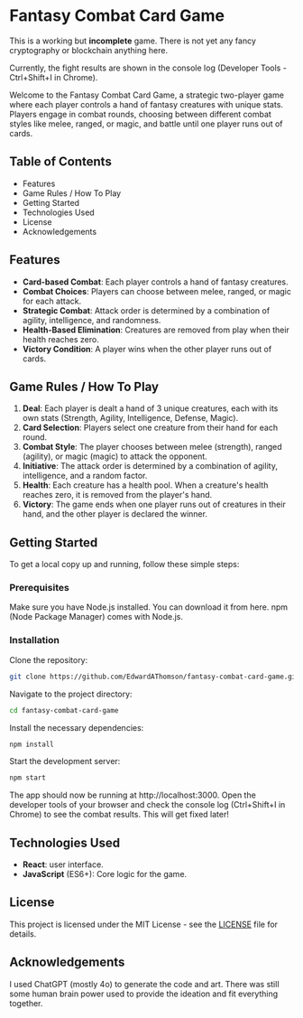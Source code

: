 # Fantasy Combat Card Game

This is a working but **incomplete** game. There is not yet any fancy cryptography or blockchain anything here.

Currently, the fight results are shown in the console log (Developer Tools - Ctrl+Shift+I in Chrome).

Welcome to the Fantasy Combat Card Game, a strategic two-player game where each player controls a hand of fantasy creatures with unique stats. Players engage in combat rounds, choosing between different combat styles like melee, ranged, or magic, and battle until one player runs out of cards.

## Table of Contents
* Features
* Game Rules / How To Play
* Getting Started
* Technologies Used
* License
* Acknowledgements

## Features
* **Card-based Combat**: Each player controls a hand of fantasy creatures.
* **Combat Choices**: Players can choose between melee, ranged, or magic for each attack.
* **Strategic Combat**: Attack order is determined by a combination of agility, intelligence, and randomness.
* **Health-Based Elimination**: Creatures are removed from play when their health reaches zero.
* **Victory Condition**: A player wins when the other player runs out of cards.

## Game Rules / How To Play
1. **Deal**: Each player is dealt a hand of 3 unique creatures, each with its own stats (Strength, Agility, Intelligence, Defense, Magic).
1. **Card Selection**: Players select one creature from their hand for each round.
1. **Combat Style**: The player chooses between melee (strength), ranged (agility), or magic (magic) to attack the opponent.
1. **Initiative**: The attack order is determined by a combination of agility, intelligence, and a random factor.
1. **Health**: Each creature has a health pool. When a creature's health reaches zero, it is removed from the player's hand.
1. **Victory**: The game ends when one player runs out of creatures in their hand, and the other player is declared the winner.


## Getting Started
To get a local copy up and running, follow these simple steps:

### Prerequisites
Make sure you have Node.js installed. You can download it from here.
npm (Node Package Manager) comes with Node.js.

### Installation
Clone the repository:

```bash
git clone https://github.com/EdwardAThomson/fantasy-combat-card-game.git
```

Navigate to the project directory:

```bash
cd fantasy-combat-card-game
```

Install the necessary dependencies:

```bash
npm install
```

Start the development server:
```bash
npm start
```

The app should now be running at http://localhost:3000. Open the developer tools of your browser and check the console log (Ctrl+Shift+I in Chrome) to see the combat results. This will get fixed later!

## Technologies Used
* **React**: user interface.
* **JavaScript** (ES6+): Core logic for the game.

## License
This project is licensed under the MIT License - see the [LICENSE](LICENSE) file for details.

## Acknowledgements

I used ChatGPT (mostly 4o) to generate the code and art. There was still some human brain power used to provide the ideation and fit everything together. 